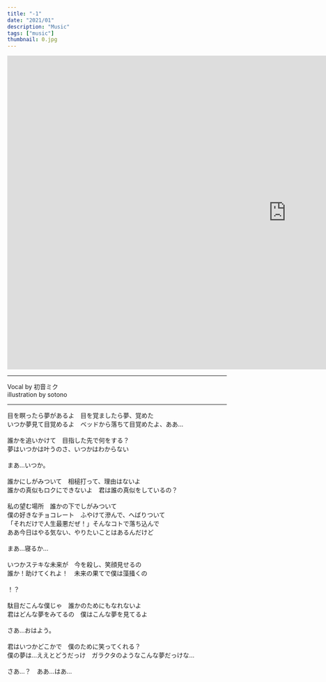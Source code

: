 ```yaml
---
title: "-1"
date: "2021/01"
description: "Music"
tags: ["music"]
thumbnail: 0.jpg
---
```


<iframe width="1280" height="720" src="https://www.youtube.com/embed/j234sEn5_7U" frameborder="0" allow="accelerometer; autoplay; clipboard-write; encrypted-media; gyroscope; picture-in-picture" allowfullscreen></iframe>

---

Vocal by 初音ミク<br>
illustration by sotono<br>

---

目を瞑ったら夢があるよ　目を覚ましたら夢、覚めた<br>
いつか夢見て目覚めるよ　ベッドから落ちて目覚めたよ、ああ…<br>
<br>
誰かを追いかけて　目指した先で何をする？<br>
夢はいつかは叶うのさ、いつかはわからない<br>
<br>
まあ…いつか。<br>
<br>
誰かにしがみついて　相槌打って、理由はないよ<br>
誰かの真似もロクにできないよ　君は誰の真似をしているの？<br>
<br>
私の望む場所　誰かの下でしがみついて<br>
僕の好きなチョコレート　ふやけて滲んで、へばりついて<br>
「それだけで人生最悪だぜ！」そんなコトで落ち込んで<br>
ああ今日はやる気ない、やりたいことはあるんだけど<br>
<br>
まあ…寝るか…<br>
<br>
いつかステキな未来が　今を殺し、笑顔見せるの<br>
誰か！助けてくれよ！　未来の果てで僕は藻掻くの<br>
<br>
！？<br>
<br>
駄目だこんな僕じゃ　誰かのためにもなれないよ<br>
君はどんな夢をみてるの　僕はこんな夢を見てるよ<br>
<br>
さあ…おはよう。<br>
<br>
君はいつかどこかで　僕のために笑ってくれる？<br>
僕の夢は…ええとどうだっけ　ガラクタのようなこんな夢だっけな…<br>
<br>
さあ…？　ああ…はあ…<br>
